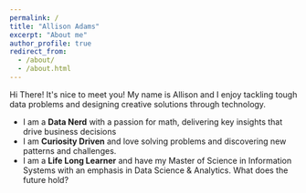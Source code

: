 ```yaml
---
permalink: /
title: "Allison Adams"
excerpt: "About me"
author_profile: true
redirect_from:
  - /about/
  - /about.html
---
```


Hi There! It's nice to meet you! My name is Allison and I enjoy tackling tough data problems and designing creative solutions through technology.

* I am a **Data Nerd** with a passion for math, delivering key insights that drive business decisions
* I am **Curiosity Driven** and love solving problems and discovering new patterns and challenges.
* I am a **Life Long Learner** and have my Master of Science in Information Systems with an emphasis in Data Science & Analytics. What does the future hold?

